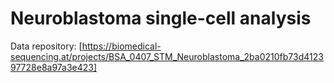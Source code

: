 # Neuroblastoma single-cell analysis

Data repository: [https://biomedical-sequencing.at/projects/BSA_0407_STM_Neuroblastoma_2ba0210fb73d412397728e8a97a3e423]
